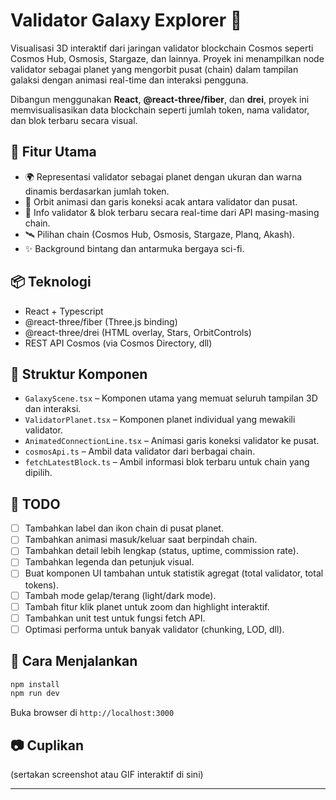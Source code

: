 #  Validator Galaxy Explorer 🌌

Visualisasi 3D interaktif dari jaringan validator blockchain Cosmos seperti Cosmos Hub, Osmosis, Stargaze, dan lainnya. Proyek ini menampilkan node validator sebagai planet yang mengorbit pusat (chain) dalam tampilan galaksi dengan animasi real-time dan interaksi pengguna.

Dibangun menggunakan **React**, **@react-three/fiber**, dan **drei**, proyek ini memvisualisasikan data blockchain seperti jumlah token, nama validator, dan blok terbaru secara visual.

## 🔧 Fitur Utama

- 🌍 Representasi validator sebagai planet dengan ukuran dan warna dinamis berdasarkan jumlah token.
- 🔄 Orbit animasi dan garis koneksi acak antara validator dan pusat.
- 🔎 Info validator & blok terbaru secara real-time dari API masing-masing chain.
- 🛰️ Pilihan chain (Cosmos Hub, Osmosis, Stargaze, Planq, Akash).
- ✨ Background bintang dan antarmuka bergaya sci-fi.

## 📦 Teknologi
- React + Typescript
- @react-three/fiber (Three.js binding)
- @react-three/drei (HTML overlay, Stars, OrbitControls)
- REST API Cosmos (via Cosmos Directory, dll)

## 📄 Struktur Komponen

- `GalaxyScene.tsx` – Komponen utama yang memuat seluruh tampilan 3D dan interaksi.
- `ValidatorPlanet.tsx` – Komponen planet individual yang mewakili validator.
- `AnimatedConnectionLine.tsx` – Animasi garis koneksi validator ke pusat.
- `cosmosApi.ts` – Ambil data validator dari berbagai chain.
- `fetchLatestBlock.ts` – Ambil informasi blok terbaru untuk chain yang dipilih.

## 📝 TODO

- [ ] Tambahkan label dan ikon chain di pusat planet.
- [ ] Tambahkan animasi masuk/keluar saat berpindah chain.
- [ ] Tambahkan detail lebih lengkap (status, uptime, commission rate).
- [ ] Tambahkan legenda dan petunjuk visual.
- [ ] Buat komponen UI tambahan untuk statistik agregat (total validator, total tokens).
- [ ] Tambah mode gelap/terang (light/dark mode).
- [ ] Tambah fitur klik planet untuk zoom dan highlight interaktif.
- [ ] Tambahkan unit test untuk fungsi fetch API.
- [ ] Optimasi performa untuk banyak validator (chunking, LOD, dll).

## 🚀 Cara Menjalankan

```bash
npm install
npm run dev
```

Buka browser di `http://localhost:3000`

## 📷 Cuplikan
(sertakan screenshot atau GIF interaktif di sini)

---

